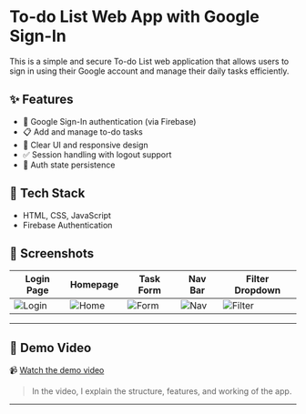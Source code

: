 # To-do List Web App with Google Sign-In

This is a simple and secure To-do List web application that allows users to sign in using their Google account and manage their daily tasks efficiently.

## ✨ Features

- 🔐 Google Sign-In authentication (via Firebase)
- 📋 Add and manage to-do tasks
- 🧹 Clear UI and responsive design
- ✅ Session handling with logout support
- 🔄 Auth state persistence

## 🔧 Tech Stack

- HTML, CSS, JavaScript
- Firebase Authentication

## 📱 Screenshots

| Login Page | Homepage | Task Form |  Nav Bar | Filter Dropdown |
|------------|----------|-----------|----------|-----------------|
| ![Login](ToDo/img/Screenshot2025-06-29170113.png) | ![Home](ToDo/img/Screenshot2025-06-29170628.png) | ![Form](lib/assets/task_form.jpg) | ![Nav](lib/assets/nav_bar.jpg) | ![Filter](lib/assets/filter_button.jpg) |

---


## 🎥 Demo Video

📹 [Watch the demo video](https://drive.google.com/file/d/1JjSIYBCHHX1bX65qqPW4sENfL9ELH61E/view?usp=drive_link)

> In the video, I explain the structure, features, and working of the app.

---
